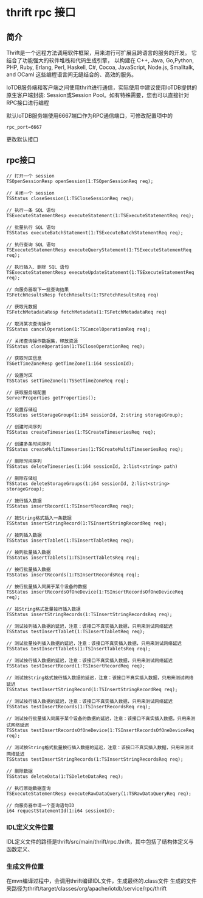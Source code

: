 <!--

    Licensed to the Apache Software Foundation (ASF) under one
    or more contributor license agreements.  See the NOTICE file
    distributed with this work for additional information
    regarding copyright ownership.  The ASF licenses this file
    to you under the Apache License, Version 2.0 (the
    "License"); you may not use this file except in compliance
    with the License.  You may obtain a copy of the License at
    
        http://www.apache.org/licenses/LICENSE-2.0
    
    Unless required by applicable law or agreed to in writing,
    software distributed under the License is distributed on an
    "AS IS" BASIS, WITHOUT WARRANTIES OR CONDITIONS OF ANY
    KIND, either express or implied.  See the License for the
    specific language governing permissions and limitations
    under the License.

-->

# thrift rpc 接口

## 简介

Thrift是一个远程方法调用软件框架，用来进行可扩展且跨语言的服务的开发。
它结合了功能强大的软件堆栈和代码生成引擎，
以构建在 C++, Java, Go,Python, PHP, Ruby, Erlang, Perl, Haskell, C#, Cocoa, JavaScript, Node.js, Smalltalk, and OCaml 这些编程语言间无缝结合的、高效的服务。

IoTDB服务端和客户端之间使用thrift进行通信，实际使用中建议使用IoTDB提供的原生客户端封装:
Session或Session Pool。如有特殊需要，您也可以直接针对RPC接口进行编程

默认IoTDB服务端使用6667端口作为RPC通信端口，可修改配置项中的
```
rpc_port=6667
```
更改默认接口


## rpc接口

```
// 打开一个 session
TSOpenSessionResp openSession(1:TSOpenSessionReq req);

// 关闭一个 session
TSStatus closeSession(1:TSCloseSessionReq req);

// 执行一条 SQL 语句
TSExecuteStatementResp executeStatement(1:TSExecuteStatementReq req);

// 批量执行 SQL 语句
TSStatus executeBatchStatement(1:TSExecuteBatchStatementReq req);

// 执行查询 SQL 语句
TSExecuteStatementResp executeQueryStatement(1:TSExecuteStatementReq req);

// 执行插入、删除 SQL 语句
TSExecuteStatementResp executeUpdateStatement(1:TSExecuteStatementReq req);

// 向服务器取下一批查询结果
TSFetchResultsResp fetchResults(1:TSFetchResultsReq req)

// 获取元数据
TSFetchMetadataResp fetchMetadata(1:TSFetchMetadataReq req)

// 取消某次查询操作
TSStatus cancelOperation(1:TSCancelOperationReq req);

// 关闭查询操作数据集，释放资源
TSStatus closeOperation(1:TSCloseOperationReq req);

// 获取时区信息
TSGetTimeZoneResp getTimeZone(1:i64 sessionId);

// 设置时区
TSStatus setTimeZone(1:TSSetTimeZoneReq req);

// 获取服务端配置
ServerProperties getProperties();

// 设置存储组
TSStatus setStorageGroup(1:i64 sessionId, 2:string storageGroup);

// 创建时间序列
TSStatus createTimeseries(1:TSCreateTimeseriesReq req);

// 创建多条时间序列
TSStatus createMultiTimeseries(1:TSCreateMultiTimeseriesReq req);

// 删除时间序列
TSStatus deleteTimeseries(1:i64 sessionId, 2:list<string> path)

// 删除存储组
TSStatus deleteStorageGroups(1:i64 sessionId, 2:list<string> storageGroup);

// 按行插入数据
TSStatus insertRecord(1:TSInsertRecordReq req);

// 按String格式插入一条数据
TSStatus insertStringRecord(1:TSInsertStringRecordReq req);

// 按列插入数据
TSStatus insertTablet(1:TSInsertTabletReq req);

// 按列批量插入数据
TSStatus insertTablets(1:TSInsertTabletsReq req);

// 按行批量插入数据
TSStatus insertRecords(1:TSInsertRecordsReq req);

// 按行批量插入同属于某个设备的数据
TSStatus insertRecordsOfOneDevice(1:TSInsertRecordsOfOneDeviceReq req);

// 按String格式批量按行插入数据
TSStatus insertStringRecords(1:TSInsertStringRecordsReq req);

// 测试按列插入数据的延迟，注意：该接口不真实插入数据，只用来测试网络延迟
TSStatus testInsertTablet(1:TSInsertTabletReq req);

// 测试批量按列插入数据的延迟，注意：该接口不真实插入数据，只用来测试网络延迟
TSStatus testInsertTablets(1:TSInsertTabletsReq req);

// 测试按行插入数据的延迟，注意：该接口不真实插入数据，只用来测试网络延迟
TSStatus testInsertRecord(1:TSInsertRecordReq req);

// 测试按String格式按行插入数据的延迟，注意：该接口不真实插入数据，只用来测试网络延迟
TSStatus testInsertStringRecord(1:TSInsertStringRecordReq req);

// 测试按行插入数据的延迟，注意：该接口不真实插入数据，只用来测试网络延迟
TSStatus testInsertRecords(1:TSInsertRecordsReq req);

// 测试按行批量插入同属于某个设备的数据的延迟，注意：该接口不真实插入数据，只用来测试网络延迟
TSStatus testInsertRecordsOfOneDevice(1:TSInsertRecordsOfOneDeviceReq req);

// 测试按String格式批量按行插入数据的延迟，注意：该接口不真实插入数据，只用来测试网络延迟
TSStatus testInsertStringRecords(1:TSInsertStringRecordsReq req);

// 删除数据
TSStatus deleteData(1:TSDeleteDataReq req);

// 执行原始数据查询
TSExecuteStatementResp executeRawDataQuery(1:TSRawDataQueryReq req);

// 向服务器申请一个查询语句ID
i64 requestStatementId(1:i64 sessionId);
```

### IDL定义文件位置
IDL定义文件的路径是thrift/src/main/thrift/rpc.thrift，其中包括了结构体定义与函数定义、

### 生成文件位置
在mvn编译过程中，会调用thrift编译IDL文件，生成最终的.class文件
生成的文件夹路径为thrift/target/classes/org/apache/iotdb/service/rpc/thrift

